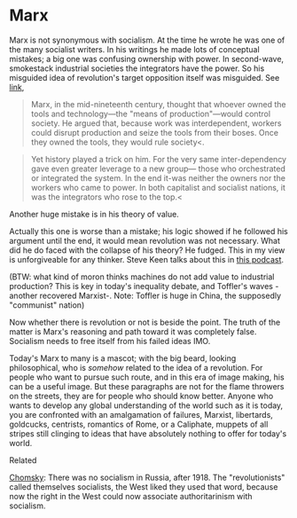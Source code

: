# Marx

Marx is not synonymous with socialism. At the time he wrote he was one
of the many socialist writers. In his writings he made lots of
conceptual mistakes; a big one was confusing ownership with
power. In second-wave, smokestack industrial societies the integrators
have the power. So his misguided idea of revolution's target
opposition itself was misguided. See
[link](https://muratk3n.github.io/thirdwave/en/2011/03/integrators.html),

>Marx, in the mid-nineteenth century, thought that whoever owned the
tools and technology—the "means of production"—would control
society. He argued that, because work was interdependent, workers
could disrupt production and seize the tools from their boses. Once
they owned the tools, they would rule society<.

>Yet history played a trick on him. For the very same inter-dependency
gave even greater leverage to a new group— those who orchestrated or
integrated the system. In the end it-was neither the owners nor the
workers who came to power. In both capitalist and socialist nations,
it was the integrators who rose to the top.<

Another huge mistake is in his theory of value.

Actually this one is worse than a mistake; his logic showed if he
followed his argument until the end, it would mean revolution was not
necessary. What did he do faced with the collapse of his theory? He
fudged. This in my view is unforgiveable for any thinker. Steve Keen
talks about this in [this
podcast](https://youtu.be/2b1JETZ6-Ck?t=1482).

(BTW: what kind of moron thinks machines do not add value to
industrial production? This is key in today's inequality debate, and
Toffler's waves -another recovered Marxist-. Note: Toffler is huge in
China, the supposedly "communist" nation)

Now whether there is revolution or not is beside the point. The truth
of the matter is Marx's reasoning and path toward it was completely
false. Socialism needs to free itself from his failed ideas IMO.

Today's Marx to many is a mascot; with the big beard, looking
philosophical, who is *somehow* related to the idea of a
revolution. For people who want to pursue such route, and in this era
of image making, his can be a useful image. But these paragraphs are
not for the flame throwers on the streets, they are for people who
should know better. Anyone who wants to develop any global
understanding of the world such as it is today, you are confronted
with an amalgamation of failures, Marxist, libertards, goldcucks,
centrists, romantics of Rome, or a Caliphate, muppets of all stripes
still clinging to ideas that have absolutely nothing to offer for
today's world.

Related

[Chomsky](https://youtu.be/d_LPraj3_s4?t=231): There was no socialism
in Russia, after 1918. The "revolutionists" called themselves
socialists, the West liked they used that word, because now the right
in the West could now associate authoritarinism with socialism.
